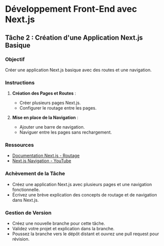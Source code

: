 
# Développement Front-End avec Next.js

## Tâche 2 : Création d'une Application Next.js Basique

### Objectif
Créer une application Next.js basique avec des routes et une navigation.

### Instructions
1. **Création des Pages et Routes** :
    - Créer plusieurs pages Next.js.
    - Configurer le routage entre les pages.

2. **Mise en place de la Navigation** :
    - Ajouter une barre de navigation.
    - Naviguer entre les pages sans rechargement.

### Ressources
- [Documentation Next.js - Routage](https://nextjs.org/docs/routing/introduction)
- [Next.js Navigation - YouTube](https://www.youtube.com/watch?v=LAWra4bP7I0)

### Achèvement de la Tâche
- Créez une application Next.js avec plusieurs pages et une navigation fonctionnelle.
- Écrivez une brève explication des concepts de routage et de navigation dans Next.js.

### Gestion de Version
- Créez une nouvelle branche pour cette tâche.
- Validez votre projet et explication dans la branche.
- Poussez la branche vers le dépôt distant et ouvrez une pull request pour révision.
